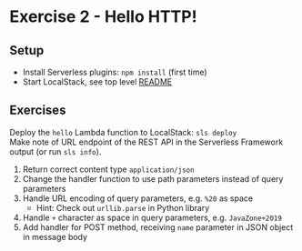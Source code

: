 Exercise 2 - Hello HTTP!
========================

## Setup

- Install Serverless plugins: `npm install` (first time)
- Start LocalStack, see top level [README](../README.md)

## Exercises

Deploy the `hello` Lambda function to LocalStack: `sls deploy`<br>
Make note of URL endpoint of the REST API in the Serverless Framework output (or run `sls info`).

1. Return correct content type `application/json`
2. Change the handler function to use path parameters instead of query parameters
2. Handle URL encoding of query parameters, e.g. `%20` as space
   - Hint: Check out `urllib.parse` in Python library
3. Handle `+` character as space in query parameters, e.g. `JavaZone+2019`
4. Add handler for POST method, receiving `name` parameter in JSON object in message body
